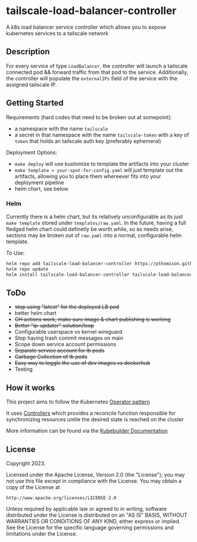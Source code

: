 #  tailscale-load-balancer-controller
A k8s load balancer service controller which allows you to expose kubernetes services to a tailscale network

## Description
For every service of type `LoadBalancer`, the controller will launch a tailscale connected pod && forward traffic from that pod to the service. Additionally, the controller will populate the `externalIPs` field of the service with the assigned tailscale IP.

## Getting Started

Requirements (hard codes that need to be broken out at somepoint):
- a namespace with the name `tailscale`
- a secret in that namespace with the name `tailscale-token` with a key of `token` that holds an tailscale auth key (preferably ephemeral)

Deployment Options:
- `make deploy` will use kustomize to template the artifacts into your cluster
- `make template > your-spot-for-config.yaml` will just template out the artifacts, allowing you to place them whereever fits into your deployment pipeline
- helm chart, see below

### Helm

Currently there is a helm chart, but its relatively unconfigurable as its just `make template` stored under `templates/raw.yaml`. In the future, having a full fledged helm chart could definetly be worth while, so as needs arise, sections may be broken out of `raw.yaml` into a normal, configurable helm template.

To Use:

```sh
helm repo add tailscale-load-balancer-controller https://pthomison.github.io/tailscale-load-balancer-controller
helm repo update
helm install tailscale-load-balancer-controller tailscale-load-balancer-controller/tailscale-load-balancer-controller
```

## ToDo

- ~~stop using "latest" for the deployed LB pod~~
- better helm chart
- ~~GH actions work, make sure image & chart publishing is working~~
- ~~Better "ip-updater" solution/loop~~
- Configurable userspace vs kernel wireguard
- Stop having trash commit messages on main
- Scope down service account permissions
- ~~Separate service account for lb pods~~
- ~~Garbage Collection of lb pods~~
- ~~Easy way to toggle the use of dev images vs dockerhub~~
- Testing


## How it works
This project aims to follow the Kubernetes [Operator pattern](https://kubernetes.io/docs/concepts/extend-kubernetes/operator/)

It uses [Controllers](https://kubernetes.io/docs/concepts/architecture/controller/) 
which provides a reconcile function responsible for synchronizing resources untile the desired state is reached on the cluster 

More information can be found via the [Kubebuilder Documentation](https://book.kubebuilder.io/introduction.html)

## License

Copyright 2023.

Licensed under the Apache License, Version 2.0 (the "License");
you may not use this file except in compliance with the License.
You may obtain a copy of the License at

    http://www.apache.org/licenses/LICENSE-2.0

Unless required by applicable law or agreed to in writing, software
distributed under the License is distributed on an "AS IS" BASIS,
WITHOUT WARRANTIES OR CONDITIONS OF ANY KIND, either express or implied.
See the License for the specific language governing permissions and
limitations under the License.

